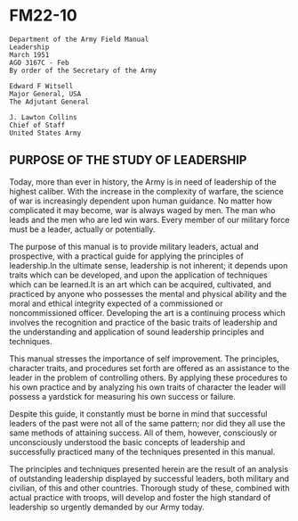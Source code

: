 # FM22-10

```
Department of the Army Field Manual
Leadership
March 1951
AGO 3167C - Feb
By order of the Secretary of the Army

Edward F Witsell
Major General, USA
The Adjutant General

J. Lawton Collins
Chief of Staff
United States Army
```


## PURPOSE OF THE STUDY OF LEADERSHIP

Today, more than ever in history, the Army is in need of leadership of the highest caliber. With the increase in the complexity of warfare, the science of war is increasingly dependent upon human guidance. No matter how complicated it may become, war is always waged by men. The man who leads and the men who are led win wars. Every member of our military force must be a leader, actually or potentially.

The purpose of this manual is to provide military leaders, actual and prospective, with a practical guide for applying the principles of leadership.In the ultimate sense, leadership is not inherent; it depends upon traits which can be developed, and upon the application of techniques which can be learned.It is an art which can be acquired, cultivated, and practiced by anyone who possesses the mental and physical ability and the moral and ethical integrity expected of a commissioned or noncommissioned officer. Developing the art is a continuing process which involves the recognition and practice of the basic traits of leadership and the understanding and application of sound leadership principles and techniques.

This manual stresses the importance of self improvement. The principles, character traits, and procedures set forth are offered as an assistance to the leader in the problem of controlling others. By applying these procedures to his own practice and by analyzing his own traits of character the leader will possess a yardstick for measuring his own success or failure.

Despite this guide, it constantly must be borne in mind that successful leaders of the past were not all of the same pattern; nor did they all use the same methods of attaining success. All of them, however, consciously or unconsciously understood the basic concepts of leadership and successfully practiced many of the techniques presented in this
manual.

The principles and techniques presented herein are the result of an analysis of outstanding leadership displayed by successful leaders, both military and civilian, of this and other countries. Thorough study of these, combined with actual practice with troops, will develop and foster the high standard of leadership so urgently demanded by our Army today.
